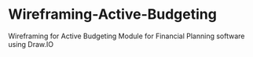 # Wireframing-Active-Budgeting
Wireframing for Active Budgeting Module for Financial Planning software using Draw.IO
